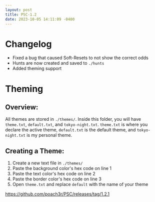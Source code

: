 ```yaml
---
layout: post
title: PSC-1.2
date: 2023-10-05 14:11:09 -0400
---
```


# Changelog

* Fixed a bug that caused Soft-Resets to not show the correct odds
* Hunts are now created and saved to `./hunts`
* Added theming support

# Theming

## Overview:

All themes are stored in `./themes/`. Inside this folder, you will have `theme.txt`, `default.txt`, and `tokyo-night.txt`. `theme.txt` is where you declare the active theme, `default.txt` is the default theme, and `tokyo-night.txt` is my personal theme.

## Creating a Theme:

1. Create a new text file in `./themes/`
2. Paste the background color's hex code on line 1
3. Paste the text color's hex code on line 2
4. Paste the border color's hex code on line 3
5. Open `theme.txt` and replace `default` with the name of your theme

https://github.com/poach3r/PSC/releases/tag/1.2.1